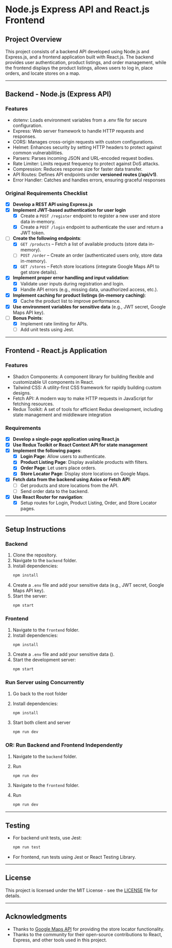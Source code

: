 # Node.js Express API and React.js Frontend

## Project Overview

This project consists of a backend API developed using Node.js and Express.js, and a frontend application built with React.js. The backend provides user authentication, product listings, and order management, while the frontend displays the product listings, allows users to log in, place orders, and locate stores on a map.

---

## Backend - Node.js (Express API)

### Features

- dotenv: Loads environment variables from a .env file for secure configuration.
- Express: Web server framework to handle HTTP requests and responses.
- CORS: Manages cross-origin requests with custom configurations.
- Helmet: Enhances security by setting HTTP headers to protect against common vulnerabilities.
- Parsers: Parses incoming JSON and URL-encoded request bodies.
- Rate Limiter: Limits request frequency to protect against DoS attacks.
- Compression: Reduces response size for faster data transfer.
- API Routes: Defines API endpoints under **versioned routes (/api/v1)**.
- Error Handler: Catches and handles errors, ensuring graceful responses

### Original Requirements Checklist

- [x] **Develop a REST API using Express.js**
- [x] **Implement JWT-based authentication for user login**
  - [x] Create a `POST /register` endpoint to register a new user and store data in-memory.
  - [x] Create a `POST /login` endpoint to authenticate the user and return a JWT token.
- [ ] **Create the following endpoints**:
  - [x] `GET /products` – Fetch a list of available products (store data in-memory).
  - [ ] `POST /order` – Create an order (authenticated users only, store data in-memory).
  - [x] `GET /stores` – Fetch store locations (integrate Google Maps API to get store details).
- [x] **Implement proper error handling and input validation**:
  - [x] Validate user inputs during registration and login.
  - [x] Handle API errors (e.g., missing data, unauthorized access, etc.).
- [x] **Implement caching for product listings (in-memory caching)**:
  - [x] Cache the product list to improve performance.
- [x] **Use environment variables for sensitive data** (e.g., JWT secret, Google Maps API key).
- [ ] **Bonus Points**:
  - [x] Implement rate limiting for APIs.
  - [ ] Add unit tests using Jest.

---

## Frontend - React.js Application

### Features

- Shadcn Components: A component library for building flexible and customizable UI components in React.
- Tailwind CSS: A utility-first CSS framework for rapidly building custom designs.
- Fetch API: A modern way to make HTTP requests in JavaScript for fetching resources.
- Redux Toolkit: A set of tools for efficient Redux development, including state management and middleware integration

### Requirements

- [x] **Develop a single-page application using React.js**
- [x] **Use Redux Toolkit or React Context API for state management**
- [x] **Implement the following pages**:
  - [x] **Login Page**: Allow users to authenticate.
  - [x] **Product Listing Page**: Display available products with filters.
  - [x] **Order Page**: Let users place orders.
  - [x] **Store Locator Page**: Display store locations on Google Maps.
- [x] **Fetch data from the backend using Axios or Fetch API**:
  - [ ] Get products and store locations from the API.
  - [ ] Send order data to the backend.
- [x] **Use React Router for navigation**:
  - [x] Setup routes for Login, Product Listing, Order, and Store Locator pages.

---

## Setup Instructions

### Backend

1. Clone the repository.
2. Navigate to the `backend` folder.
3. Install dependencies:
   ```bash
   npm install
   ```
4. Create a `.env` file and add your sensitive data (e.g., JWT secret, Google Maps API key).
5. Start the server:
   ```bash
   npm start
   ```

### Frontend

1. Navigate to the `frontend` folder.
2. Install dependencies:
   ```bash
   npm install
   ```
3. Create a `.env` file and add your sensitive data ().
4. Start the development server:
   ```bash
   npm start
   ```

### Run Server using Concurrently

1. Go back to the root folder
2. Install dependencies:
   ```bash
   npm install
   ```
3. Start both client and server

   ```bash
   npm run dev
   ```

### OR: Run Backend and Frontend Independently

1. Navigate to the `backend` folder.
2. Run

   ```bash
   npm run dev
   ```

3. Navigate to the `frontend` folder.
4. Run

   ```bash
   npm run dev
   ```

---

## Testing

- For backend unit tests, use Jest:
  ```bash
  npm run test
  ```
- For frontend, run tests using Jest or React Testing Library.

---

## License

This project is licensed under the MIT License - see the [LICENSE](LICENSE) file for details.

---

## Acknowledgments

- Thanks to [Google Maps API](https://developers.google.com/maps) for providing the store locator functionality.
- Thanks to the community for their open-source contributions to React, Express, and other tools used in this project.
